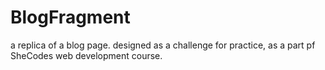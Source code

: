 # BlogFragment

a replica of a blog page.
designed as a challenge for practice,
as a part pf SheCodes web development course.
